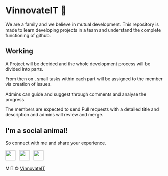 # VinnovateIT 🐛
We are a family and we believe in mutual development. This repository is made to learn developing projects in a team and understand the complete functioning of github. 
 
## Working 
A Project will be decided and the whole development process will be divided into parts.

From then on , small tasks within each part will be assigned to the member via creation of issues. 

Admins can guide and suggest through comments and analyse the progress.

The members are expected to send Pull requests with a detailed title and description and admins will review and merge. 

## I'm a social animal!

So connect with me and share your experience.

<a href="https://www.facebook.com/VinnovateIT/" target="_blank"><img height="32" width="32" src="https://cdn.jsdelivr.net/npm/simple-icons@latest/icons/facebook.svg" /></a> &nbsp;&nbsp;<a href="https://www.linkedin.com/company/v-innovate-it" target="_blank"><img height="32" width="32" src="https://cdnjs.cloudflare.com/ajax/libs/ionicons/4.5.6/collection/build/ionicons/svg/logo-linkedin.svg" /></a> &nbsp;&nbsp;<a href="https://www.instagram.com/vinnovateit/" target="_blank"><img height="32" width="32" src="https://cdn.jsdelivr.net/npm/simple-icons@latest/icons/instagram.svg" /></a>

MIT © [VinnovateIT](https://www.instagram.com/vinnovateit/)
